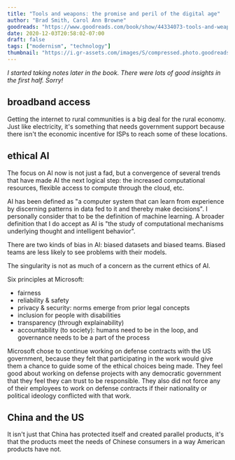 ```yaml
---
title: "Tools and weapons: the promise and peril of the digital age"
author: "Brad Smith, Carol Ann Browne"
goodreads: "https://www.goodreads.com/book/show/44334073-tools-and-weapons"
date: 2020-12-03T20:58:02-07:00
draft: false
tags: ["modernism", "technology"]
thumbnail: "https://i.gr-assets.com/images/S/compressed.photo.goodreads.com/books/1556243936l/44334073.jpg"
---
```


*I started taking notes later in the book. There were lots of good insights in the first half. Sorry!*

## broadband access

Getting the internet to rural communities is a big deal for the rural economy. Just like electricity, it's something that needs government support because there isn't the economic incentive for ISPs to reach some of these locations.

## ethical AI

The focus on AI now is not just a fad, but a convergence of several trends that have made AI the next logical step: the increased computational resources, flexible access to compute through the cloud, etc.

AI has been defined as "a computer system that can learn from experience by discerning patterns in data fed to it and thereby make decisions". I personally consider that to be the definition of machine learning. A broader definition that I do accept as AI is "the study of computational mechanisms underlying thought and intelligent behavior".

There are two kinds of bias in AI: biased datasets and biased teams. Biased teams are less likely to see problems with their models.

The singularity is not as much of a concern as the current ethics of AI.

Six principles at Microsoft:

- fairness
- reliability & safety
- privacy & security: norms emerge from prior legal concepts
- inclusion for people with disabilities
- transparency (through explainability)
- accountability (to society): humans need to be in the loop, and governance needs to be a part of the process

Microsoft chose to continue working on defense contracts with the US government, because they felt that participating in the work would give them a chance to guide some of the ethical choices being made. They feel good about working on defense projects with any democratic government that they feel they can trust to be responsible. They also did not force any of their employees to work on defense contracts if their nationality or political ideology conflicted with that work.

## China and the US

It isn't just that China has protected itself and created parallel products, it's that the products meet the needs of Chinese consumers in a way American products have not.
